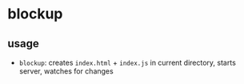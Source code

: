 # blockup

## usage

- `blockup`: creates `index.html` + `index.js` in current directory, starts server, watches for changes
